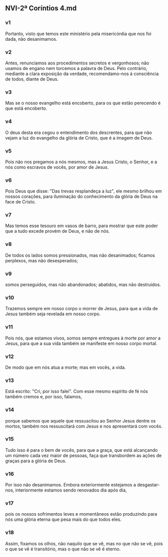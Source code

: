 ## NVI-2ª Coríntios 4.md
### v1
 Portanto, visto que temos este ministério pela misericórdia que nos foi dada, não desanimamos.
### v2
 Antes, renunciamos aos procedimentos secretos e vergonhosos; não usamos de engano nem torcemos a palavra de Deus. Pelo contrário, mediante a clara exposição da verdade, recomendamo-nos à consciência de todos, diante de Deus.
### v3
 Mas se o nosso evangelho está encoberto, para os que estão perecendo é que está encoberto.
### v4
 O deus desta era cegou o entendimento dos descrentes, para que não vejam a luz do evangelho da glória de Cristo, que é a imagem de Deus.
### v5
 Pois não nos pregamos a nós mesmos, mas a Jesus Cristo, o Senhor, e a nós como escravos de vocês, por amor de Jesus.
### v6
 Pois Deus que disse: "Das trevas resplandeça a luz", ele mesmo brilhou em nossos corações, para iluminação do conhecimento da glória de Deus na face de Cristo.
### v7
 Mas temos esse tesouro em vasos de barro, para mostrar que este poder que a tudo excede provém de Deus, e não de nós.
### v8
 De todos os lados somos pressionados, mas não desanimados; ficamos perplexos, mas não desesperados;
### v9
 somos perseguidos, mas não abandonados; abatidos, mas não destruídos.
### v10
 Trazemos sempre em nosso corpo o morrer de Jesus, para que a vida de Jesus também seja revelada em nosso corpo.
### v11
 Pois nós, que estamos vivos, somos sempre entregues à morte por amor a Jesus, para que a sua vida também se manifeste em nosso corpo mortal.
### v12
 De modo que em nós atua a morte; mas em vocês, a vida.
### v13
 Está escrito: "Cri, por isso falei". Com esse mesmo espírito de fé nós também cremos e, por isso, falamos,
### v14
 porque sabemos que aquele que ressuscitou ao Senhor Jesus dentre os mortos, também nos ressuscitará com Jesus e nos apresentará com vocês.
### v15
 Tudo isso é para o bem de vocês, para que a graça, que está alcançando um número cada vez maior de pessoas, faça que transbordem as ações de graças para a glória de Deus.
### v16
 Por isso não desanimamos. Embora exteriormente estejamos a desgastar-nos, interiormente estamos sendo renovados dia após dia,
### v17
 pois os nossos sofrimentos leves e momentâneos estão produzindo para nós uma glória eterna que pesa mais do que todos eles.
### v18
 Assim, fixamos os olhos, não naquilo que se vê, mas no que não se vê, pois o que se vê é transitório, mas o que não se vê é eterno.
